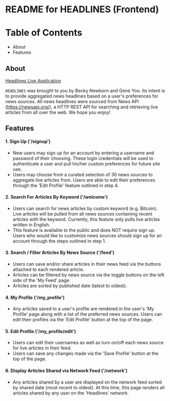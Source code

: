 # README for HEADLINES (Frontend)

# Table of Contents
- About
- Features

## About
[Headlines Live Application](https://head-lines.herokuapp.com)

`HEADLINES` was brought to you by Becky Newborn and Gene Yoo. Its intent is to provide aggregated news headlines based on a user's preferences for news sources. All news headlines were sourced from News API (https://newsapi.org/), a HTTP REST API for searching and retrieving live articles from all over the web. We hope you enjoy!

## Features

#### 1. Sign Up ('/signup')
  - New users may sign up for an account by entering a username and password of their choosing. These login credentials will be used to authenticate a user and pull his/her custom preferences for future site use.
  - Users may choose from a curated selection of 30 news sources to aggregate live articles from. Users are able to edit their preferences through the 'Edit Profile' feature outlined in step 4.

#### 2. Search For Articles By Keyword ('/welcome')
  - Users can search for news articles by custom keyword (e.g. Bitcoin). Live articles will be pulled from all news sources containing recent articles with the keyword. Currently, this feature only pulls live articles written in English.
  - This feature is available to the public and does NOT require sign up. Users who would like to customize news sources should sign up for an account through the steps outlined in step 1.

#### 3. Search / Filter Articles By News Source ('/feed')
  - Users can save and/or share articles in their news feed via the buttons attached to each rendered article.
  - Articles can be filtered by news source via the toggle buttons on the left side of the 'My Feed' page.
  - Articles are sorted by published date (latest to oldest).

#### 4. My Profile ('/my_profile')
  - Any articles saved to a user's profile are rendered in the user's 'My Profile' page along with a list of the preferred news sources. Users can edit their profiles via the 'Edit Profile' button at the top of the page.

#### 5. Edit Profile ('/my_profile/edit')
  - Users can edit their usernames as well as turn on/off each news source for live articles in their feed.
  - Users can save any changes made via the 'Save Profile' button at the top of the page.

#### 6. Display Articles Shared via Network Feed ('/network')
  - Any articles shared by a user are displayed on the network feed sorted by shared date (most recent to oldest). At this time, this page renders all articles shared by any user on the 'Headlines' network.
